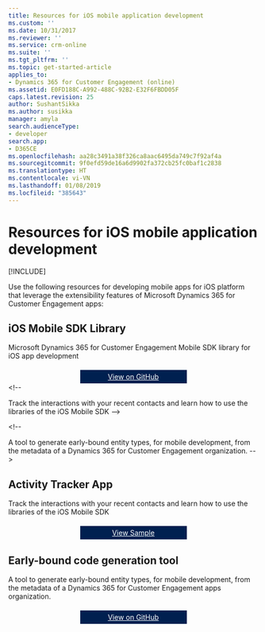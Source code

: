 ```yaml
---
title: Resources for iOS mobile application development
ms.custom: ''
ms.date: 10/31/2017
ms.reviewer: ''
ms.service: crm-online
ms.suite: ''
ms.tgt_pltfrm: ''
ms.topic: get-started-article
applies_to:
- Dynamics 365 for Customer Engagement (online)
ms.assetid: E0FD188C-A992-488C-92B2-E32F6FBDD05F
caps.latest.revision: 25
author: SushantSikka
ms.author: susikka
manager: amyla
search.audienceType:
- developer
search.app:
- D365CE
ms.openlocfilehash: aa28c3491a38f326ca8aac6495da749c7f92af4a
ms.sourcegitcommit: 9f0efd59de16a6d9902fa372cb25fc0baf1c2838
ms.translationtype: HT
ms.contentlocale: vi-VN
ms.lasthandoff: 01/08/2019
ms.locfileid: "385643"
---
```

# <a name="resources-for-ios-mobile-application-development"></a>Resources for iOS mobile application development

[!INCLUDE[](../includes/cc_applies_to_update_9_0_0.md)]

Use the following resources for developing mobile apps for iOS platform that leverage the extensibility features of Microsoft Dynamics 365 for Customer Engagement apps:

## <a name="ios-mobile-sdk-library"></a>iOS Mobile SDK Library

Microsoft Dynamics 365 for Customer Engagement Mobile SDK library for iOS app development

<div style="background:#002050;display: block;text-align: center;padding: 5px 20px;width: 175px;margin-top: 20px;margin-left: auto;margin-right: auto;">
<a style="color: #fff;" href="https://github.com/DynamicsCRM/crm-mobilesdk-library-for-android" target="_blank" >View on GitHub</a>
</div>

<!--[Dynamics 365 for Customer Engagement Mobile SDK library for iOS application development](https://github.com/DynamicsCRM/crm-mobilesdk-library-for-ios)
-->
<!--[iOS Activity Tracker for Dynamics 365 for Customer Engagement](sample-ios-activity-tracker-web-api)
-->&lt;!--
Track the interactions with your recent contacts and learn how to use the libraries of the iOS Mobile SDK -->

<!--
[Early-bound code generation tool](https://github.com/DynamicsCRM/crm-mobilesdk-tool-svcutil)
-->&lt;!--
A tool to generate early-bound entity types, for mobile development, from the metadata of a Dynamics 365 for Customer Engagement organization.
-->

## <a name="activity-tracker-app"></a>Activity Tracker App

Track the interactions with your recent contacts and learn how to use the libraries of the iOS Mobile SDK

<div style="background:#002050;display: block;text-align: center;padding: 5px 20px;width: 175px;margin-top: 20px;margin-left: auto;margin-right: auto;">
<!-- Setting to full URL to avoid false postive broken link report -->
<a style="color: #fff;" href="https://docs.microsoft.com/dynamics365/customer-engagement/developer/sample-ios-activity-tracker-web-api" target="_blank" >View Sample</a>
</div>

## <a name="early-bound-code-generation-tool"></a>Early-bound code generation tool

A tool to generate early-bound entity types, for mobile development, from the metadata of a Dynamics 365 for Customer Engagement apps organization.

<div style="background:#002050;display: block;text-align: center;padding: 5px 20px;width: 175px;margin-top: 20px;margin-left: auto;margin-right: auto;">
<a style="color: #fff;" href="https://github.com/DynamicsCRM/crm-mobilesdk-tool-svcutil" target="_blank" >View on GitHub</a>
</div>
